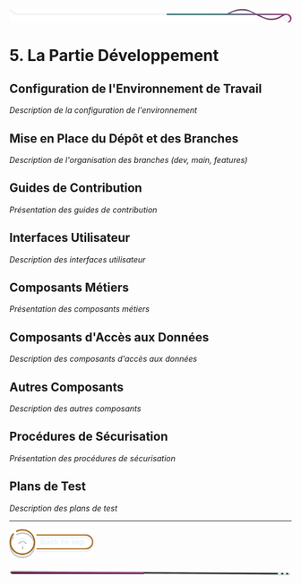 ![border](../../assets/line/border_deco_rt.png)

# 5. La Partie Développement

## Configuration de l'Environnement de Travail

*Description de la configuration de l'environnement*

## Mise en Place du Dépôt et des Branches

*Description de l'organisation des branches (dev, main, features)*

## Guides de Contribution

*Présentation des guides de contribution*

## Interfaces Utilisateur

*Description des interfaces utilisateur*

## Composants Métiers

*Présentation des composants métiers*

## Composants d'Accès aux Données

*Description des composants d'accès aux données*

## Autres Composants

*Description des autres composants*

## Procédures de Sécurisation

*Présentation des procédures de sécurisation*

## Plans de Test

*Description des plans de test*

---

<a href="../../README.md">
<img src="../../assets/button/back_to_top.png" alt="Retour au sommaire" style="width: 150px; height: auto;">
</a>

![border](../../assets/line/line-pink-point_l.png) 